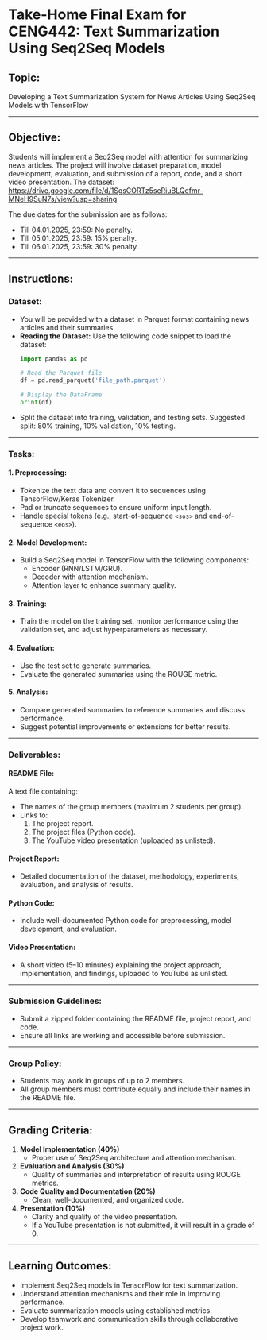 # Take-Home Final Exam for CENG442: Text Summarization Using Seq2Seq Models

## Topic:
Developing a Text Summarization System for News Articles Using Seq2Seq Models with TensorFlow

---

## Objective:
Students will implement a Seq2Seq model with attention for summarizing news articles. The project will involve dataset preparation, model development, evaluation, and submission of a report, code, and a short video presentation.
The dataset: https://drive.google.com/file/d/1SgsCORTz5seRiuBLQefmr-MNeH9SuN7s/view?usp=sharing

The due dates for the submission are as follows:

- Till 04.01.2025, 23:59: No penalty.
- Till 05.01.2025, 23:59: 15% penalty.
- Till 06.01.2025, 23:59: 30% penalty.

---

## Instructions:

### Dataset:
- You will be provided with a dataset in Parquet format containing news articles and their summaries.
- **Reading the Dataset:** Use the following code snippet to load the dataset:
    ```python
    import pandas as pd

    # Read the Parquet file
    df = pd.read_parquet('file_path.parquet')

    # Display the DataFrame
    print(df)
    ```
- Split the dataset into training, validation, and testing sets. Suggested split: 80% training, 10% validation, 10% testing.

---

### Tasks:

#### 1. Preprocessing:
- Tokenize the text data and convert it to sequences using TensorFlow/Keras Tokenizer.
- Pad or truncate sequences to ensure uniform input length.
- Handle special tokens (e.g., start-of-sequence `<sos>` and end-of-sequence `<eos>`).

#### 2. Model Development:
- Build a Seq2Seq model in TensorFlow with the following components:
  - Encoder (RNN/LSTM/GRU).
  - Decoder with attention mechanism.
  - Attention layer to enhance summary quality.

#### 3. Training:
- Train the model on the training set, monitor performance using the validation set, and adjust hyperparameters as necessary.

#### 4. Evaluation:
- Use the test set to generate summaries.
- Evaluate the generated summaries using the ROUGE metric.

#### 5. Analysis:
- Compare generated summaries to reference summaries and discuss performance.
- Suggest potential improvements or extensions for better results.

---

### Deliverables:

#### README File:
A text file containing:
- The names of the group members (maximum 2 students per group).
- Links to:
  1. The project report.
  2. The project files (Python code).
  3. The YouTube video presentation (uploaded as unlisted).

#### Project Report:
- Detailed documentation of the dataset, methodology, experiments, evaluation, and analysis of results.

#### Python Code:
- Include well-documented Python code for preprocessing, model development, and evaluation.

#### Video Presentation:
- A short video (5–10 minutes) explaining the project approach, implementation, and findings, uploaded to YouTube as unlisted.

---

### Submission Guidelines:
- Submit a zipped folder containing the README file, project report, and code.
- Ensure all links are working and accessible before submission.

---

### Group Policy:
- Students may work in groups of up to 2 members.
- All group members must contribute equally and include their names in the README file.

---

## Grading Criteria:
1. **Model Implementation (40%)**
   - Proper use of Seq2Seq architecture and attention mechanism.
2. **Evaluation and Analysis (30%)**
   - Quality of summaries and interpretation of results using ROUGE metrics.
3. **Code Quality and Documentation (20%)**
   - Clean, well-documented, and organized code.
4. **Presentation (10%)**
   - Clarity and quality of the video presentation.
   - If a YouTube presentation is not submitted, it will result in a grade of 0.

---

## Learning Outcomes:
- Implement Seq2Seq models in TensorFlow for text summarization.
- Understand attention mechanisms and their role in improving performance.
- Evaluate summarization models using established metrics.
- Develop teamwork and communication skills through collaborative project work.
